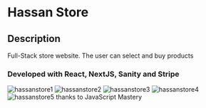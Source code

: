# Hassan Store
## Description
Full-Stack store website. The user can select and buy products
### Developed with React, NextJS, Sanity and Stripe
![hassanstore1](https://user-images.githubusercontent.com/89380757/221127076-8f8e6d0a-ed79-40dc-9391-348211bbbd52.png)
![hassanstore2](https://user-images.githubusercontent.com/89380757/221127094-938c002a-6a42-4c99-a70a-940216c08b47.png)
![hassanstore3](https://user-images.githubusercontent.com/89380757/221127100-a978432b-be9e-4664-a00c-93de0027c8d7.png)
![hassanstore4](https://user-images.githubusercontent.com/89380757/221127103-b879b5b4-96f2-4eb6-abf1-92e15bb0bcfa.png)
![hassanstore5](https://user-images.githubusercontent.com/89380757/221127104-b05a2c5b-c7dc-4099-9cfa-c06ebe882531.png)
thanks to JavaScript Mastery 
